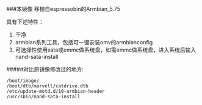 ###本镜像 移植自espressobin的Armbian_5.75

具有下述特性：

1. 干净
2. armbian系列工具，包括可一键安装omv的armbianconfig
3. 可选择性使用sata或emmc做系统盘，如需emmc做系统盘，进入系统后输入nand-sata-install

#####对比原镜像修改过的地方:
```
/boot/image/
/boot/dtb/marvell/catdrive.dtb
/etc/update-motd.d/10-armbian-header
/usr/sbin/nand-sata-install
```
